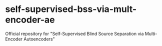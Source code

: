# self-supervised-bss-via-mult-encoder-ae
Official repository for "Self-Supervised Blind Source Separation via Multi-Encoder Autoencoders"
